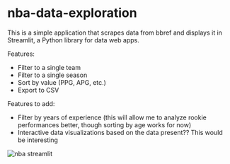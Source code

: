 # nba-data-exploration

This is a simple application that scrapes data from bbref and displays it in Streamlit, a Python library for data web apps.

Features:
- Filter to a single team
- Filter to a single season
- Sort by value (PPG, APG, etc.)
- Export to CSV

Features to add:
- Filter by years of experience (this will allow me to analyze rookie performances better, though sorting by age works for now)
- Interactive data visualizations based on the data present?? This would be interesting

![nba streamlit ](https://github.com/nathanielmiller23/nba-data-exploration/assets/68157143/d4d39046-8fd8-4421-b61e-6455e8d131b0)
